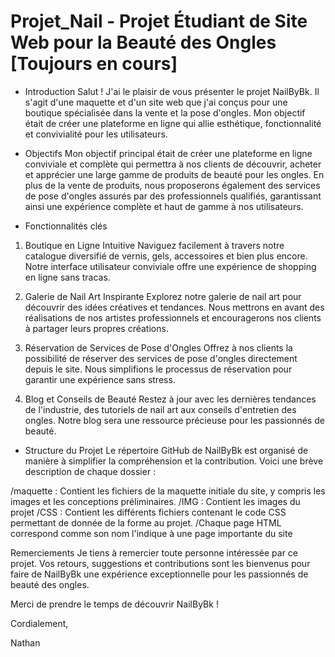 # Projet_Nail  - Projet Étudiant de Site Web pour la Beauté des Ongles [Toujours en cours]

- Introduction
Salut ! J'ai le plaisir de vous présenter le projet NailByBk. Il s'agit d'une maquette et d'un site web que j'ai conçus pour une boutique spécialisée dans la vente et la pose d'ongles. Mon objectif était de créer une plateforme en ligne qui allie esthétique, fonctionnalité et convivialité pour les utilisateurs.

- Objectifs
Mon objectif principal était de créer une plateforme en ligne conviviale et complète qui permettra à nos clients de découvrir, acheter et apprécier une large gamme de produits de beauté pour les ongles. En plus de la vente de produits, nous proposerons également des services de pose d'ongles assurés par des professionnels qualifiés, garantissant ainsi une expérience complète et haut de gamme à nos utilisateurs.

- Fonctionnalités clés
1. Boutique en Ligne Intuitive
Naviguez facilement à travers notre catalogue diversifié de vernis, gels, accessoires et bien plus encore. Notre interface utilisateur conviviale offre une expérience de shopping en ligne sans tracas.

2. Galerie de Nail Art Inspirante
Explorez notre galerie de nail art pour découvrir des idées créatives et tendances. Nous mettrons en avant des réalisations de nos artistes professionnels et encouragerons nos clients à partager leurs propres créations.

3. Réservation de Services de Pose d'Ongles
Offrez à nos clients la possibilité de réserver des services de pose d'ongles directement depuis le site. Nous simplifions le processus de réservation pour garantir une expérience sans stress.

4. Blog et Conseils de Beauté
Restez à jour avec les dernières tendances de l'industrie, des tutoriels de nail art aux conseils d'entretien des ongles. Notre blog sera une ressource précieuse pour les passionnés de beauté.


- Structure du Projet
Le répertoire GitHub de NailByBk est organisé de manière à simplifier la compréhension et la contribution. Voici une brève description de chaque dossier :


/maquette : Contient les fichiers de la maquette initiale du site, y compris les images et les conceptions préliminaires.
/IMG : Contient les images du projet
/CSS : Contient les différents fichiers contenant le code CSS permettant de donnée de la forme au projet.
/Chaque page HTML correspond comme son nom l'indique à une page importante du site 

Remerciements
Je tiens à remercier toute personne intéressée par ce projet. Vos retours, suggestions et contributions sont les bienvenus pour faire de NailByBk une expérience exceptionnelle pour les passionnés de beauté des ongles.

Merci de prendre le temps de découvrir NailByBk !

Cordialement,

Nathan
